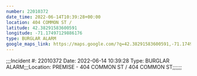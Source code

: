 ```yaml
---
number: 22010372
date_time: 2022-06-14T10:39:28+00:00
location: 404 COMMON ST / 
latitude: 42.38291583600591
longitude: -71.17497129886176
type: BURGLAR ALARM
google_maps_link: https://maps.google.com/?q=42.38291583600591,-71.17497129886176
---
```


;;;Incident #: 22010372  Date: 2022-06-14 10:39:28   Type: BURGLAR ALARM;;;Location: PREMISE - 404 COMMON ST / 404 COMMON ST;;;;;;
